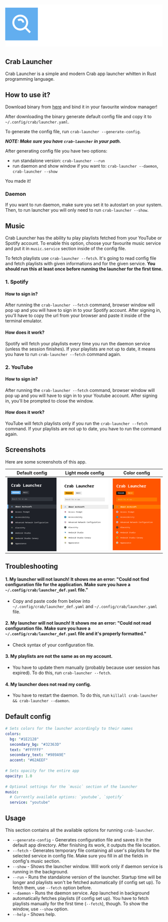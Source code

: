 # ![Logo](https://raw.githubusercontent.com/crab-wm/launcher/main/.github/assets/crab_launcher_big.svg)

## Crab Launcher
Crab Launcher is a simple and modern Crab app launcher whitten in Rust programming language.

## How to use it?
Download binary from [here](https://github.com/crab-wm/launcher/releases) and bind it in your favourite window manager!

After downloading the binary generate default config file and copy it to `~/.config/crab/launcher.yaml`.

To generate the config file, run `crab-launcher --generate-config`.

***NOTE: Make sure you have `crab-launcher` in your path.***

After generating config file you have two options:

- run standalone version: `crab-launcher --run`
- run daemon and show window if you want to: `crab-launcher --daemon`, `crab-launcher --show`

You made it!

### Daemon

If you want to run daemon, make sure you set it to autostart on your system. Then, to run launcher you will only need to
run `crab-launcher --show`.

## Music

Crab Launcher has the ability tu play playlists fetched from your YouTube or Spotify account. To enable this option,
choose your favourite music service and put it in `music.service` section inside of the config file.

To fetch playlists use `crab-launcher --fetch`. It's going to read config file and fetch playlists with given
informations and for the
given service. **You should run this at least once before running the launcher for the first time.**

### 1. Spotify

#### How to sign in?

After running the `crab-launcher --fetch` command, browser window will pop up and you will have to sign in to your
Spotify account. After signing in, you'll have to copy the url from your browser and paste it inside of the terminal
emulator.

#### How does it work?

Spotify will fetch your playlists every time you run the daemon service (unless the session finishes). If your playlists
are not up to date, it means you have to run `crab-launcher --fetch` command again.

### 2. YouTube

#### How to sign in?

After running the `crab-launcher --fetch` command, browser window will pop up and you will have to sign in to your
Youtube account. After signing in, you'll be prompted to close the window.

#### How does it work?

YouTube will fetch playlists only if you run the `crab-launcher --fetch` command. If your playlists are not up to date,
you have to run the command again.

## Screenshots

Here are some screenshots of this app.

|                                                    Default config                                                    |                                                  Light mode config                                                   |                                                     Color config                                                     |
|:--------------------------------------------------------------------------------------------------------------------:|:--------------------------------------------------------------------------------------------------------------------:|:--------------------------------------------------------------------------------------------------------------------:|
| ![Screenshot 1](https://raw.githubusercontent.com/crab-wm/launcher/main/.github/assets/screenshots/screenshot_3.png) | ![Screenshot 2](https://raw.githubusercontent.com/crab-wm/launcher/main/.github/assets/screenshots/screenshot_2.png) | ![Screenshot 3](https://raw.githubusercontent.com/crab-wm/launcher/main/.github/assets/screenshots/screenshot_1.png) |

## Troubleshooting

#### 1. My launcher will not launch! It shows me an error: "Could not find configuration file for the application. Make sure you have a `~/.config/crab/launcher_def.yaml` file."

- Copy and paste code from below into `~/.config/crab/launcher_def.yaml` and `~/.config/crab/launcher.yaml` file.

#### 2. My launcher will not launch! It shows me an error: "Could not read configuration file. Make sure you have a `~/.config/crab/launcher_def.yaml` file and it's properly formatted."

- Check syntax of your configuration file.

#### 3. My playlists are not the same as on my account.

- You have to update them manually (probably because user session has expired). To do this, run `crab-launcher --fetch`.

#### 4. My launcher does not read my config.

- You have to restart the daemon. To do this, run `killall crab-launcher && crab-launcher --daemon`.

## Default config

```yaml
# Sets colors for the launcher accordingly to their names
colors:
  bg: "#1E2128"
  secondary_bg: "#32363D"
  text: "#FFFFFF"
  secondary_text: "#989A9E"
  accent: "#62AEEF"

# Sets opacity for the entire app
opacity: 1.0

# Optional settings for the `music` section of the launcher
music:
  # Currently available options: `youtube`, `spotify`
  service: "youtube"
```

## Usage
This section contains all the available options for running `crab-launcher`.
- `--generate-config` - Generates configuration file and saves it in the default app directory. After finishing its work, it outputs the file location.
- `--fetch` - Generates temporary file containing all user's playlists for the selected service in config file. Make sure you fill in all the fields in config's music section.
- `--show` - Shows the launcher window. Will work only if daemon service is running in the background.
- `--run` - Runs the standalone version of the launcher. Startup time will be longer and playlists won't be fetched
  automatically (if config set up). To fetch them, use `--fetch` option before.
- `--daemon` - Runs the daemon service. App launched in background automatically fetches playlists (if config set up).
  You have to fetch playlists manually for the first time (`--fetch`), though. To show the window, use `--show` option.
- `--help` - Shows help.